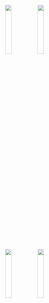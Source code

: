 <p align="center">
  <img src="https://github.com/user-attachments/assets/ad41147c-6eda-4b72-9b6a-49e6cdaa1ce8" width="20%" />
  <img src="https://github.com/user-attachments/assets/d40bc59a-0f1a-4e0c-bef3-33ce775ee624" width="20%" /><br>
  <img src="https://github.com/user-attachments/assets/fe37d1fb-280a-4cab-86e9-2b7812ca389f" width="20%" />
  <img src="https://github.com/user-attachments/assets/394f4338-ee24-43ac-9e22-e18b530bcd33" width="20%" />
</p>

